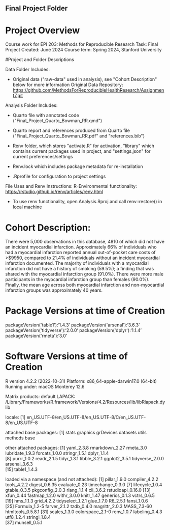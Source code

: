 ## Final Project Folder
# Project Overview
Course work for EPI 203: Methods for Reproducible Research
Task: Final Project
Created: June 2024
Course term: Spring 2024, Stanford University 

#Project and Folder Descriptions

Data Folder Includes:
- Original data ("raw-data" used in analysis), see "Cohort Description" below for more information
Original Data Repository: <https://github.com/MethodsForReproducibleHealthResearch/Assignment7.git>

Analysis Folder Includes:
- Quarto file with annotated code ("Final_Project_Quarto_Bowman_RR.qmd")
- Quarto report and references produced from Quarto file ("Final_Project_Quarto_Bowman_RR.pdf" and "references.bib")

- Renv folder, which stores "activate.R" for activation, "library" which contains current packages used in project, and "settings.json" for current preferences/settings
- Renv.lock which includes package metadata for re-installation 
- .Rprofile for configuration to project settings

File Uses and Renv Instructions:
R-Environmental functionality: <https://rstudio.github.io/renv/articles/renv.html>
- To use renv functionality, open Analysis.Rproj and call renv::restore() in local machine

# Cohort Description:
There were 5,000 observations in this database, 4810 of which did not have an incident myocardial infarction. Approximately 66% of individuals who had a myocardial infarction reported annual out-of-pocket care costs of >$9950, compared to 21.4% of individuals without an incident myocardial infarction documented. The majority of individuals with a myocardial infarction did not have a history of smoking (59.5%); a finding that was shared with the myocardial infarction group (91.0%). There were more male participants in the myocardial infarction group than females (90.0%). Finally, the mean age across both myocardial infarction and non-myocardial infarction groups was approximately 40 years.

# Package Versions at time of Creation
packageVersion('table1'):‘1.4.3’ 
packageVersion('arsenal'):‘3.6.3’
packageVersion('tidyverse'):‘2.0.0’
packageVersion('dplyr'):‘1.1.4’
packageVersion('rmeta'):‘3.0’

# Software Versions at time of Creation
R version 4.2.2 (2022-10-31)
Platform: x86_64-apple-darwin17.0 (64-bit)
Running under: macOS Monterey 12.6

Matrix products: default
LAPACK: /Library/Frameworks/R.framework/Versions/4.2/Resources/lib/libRlapack.dylib

locale:
[1] en_US.UTF-8/en_US.UTF-8/en_US.UTF-8/C/en_US.UTF-8/en_US.UTF-8

attached base packages:
[1] stats     graphics  grDevices datasets  utils     methods   base     

other attached packages:
 [1] yaml_2.3.8      rmarkdown_2.27  rmeta_3.0       lubridate_1.9.3 forcats_1.0.0   stringr_1.5.1   dplyr_1.1.4    
 [8] purrr_1.0.2     readr_2.1.5     tidyr_1.3.1     tibble_3.2.1    ggplot2_3.5.1   tidyverse_2.0.0 arsenal_3.6.3  
[15] table1_1.4.3   

loaded via a namespace (and not attached):
 [1] pillar_1.9.0      compiler_4.2.2    tools_4.2.2       digest_0.6.35     evaluate_0.23     timechange_0.3.0 
 [7] lifecycle_1.0.4   gtable_0.3.5      pkgconfig_2.0.3   rlang_1.1.4       cli_3.6.2         rstudioapi_0.16.0
[13] xfun_0.44         fastmap_1.2.0     withr_3.0.0       knitr_1.47        generics_0.1.3    vctrs_0.6.5      
[19] hms_1.1.3         grid_4.2.2        tidyselect_1.2.1  glue_1.7.0        R6_2.5.1          fansi_1.0.6      
[25] Formula_1.2-5     farver_2.1.2      tzdb_0.4.0        magrittr_2.0.3    MASS_7.3-60       htmltools_0.5.8.1
[31] scales_1.3.0      colorspace_2.1-0  renv_1.0.7        labeling_0.4.3    utf8_1.2.4        stringi_1.8.4    
[37] munsell_0.5.1 
